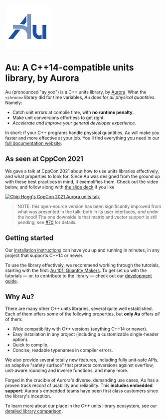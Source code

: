 ![Au library logo](docs/assets/au-logo-color.png)

# Au: A C++14-compatible units library, by Aurora

Au (pronounced "ay yoo") is a C++ units library, by
[Aurora](https://aurora.tech/).  What the `<chrono>` library did for time
variables, _Au_ does for _all physical quantities_. Namely:

- Catch unit errors at compile time, with **no runtime penalty**.
- Make unit conversions effortless to get right.
- _Accelerate and improve your general developer experience._

In short: if your C++ programs handle physical quantities, Au will make you faster and more
effective at your job.  You'll find everything you need in our [full documentation
website](https://aurora-opensource.github.io/au).

## As seen at CppCon 2021

We gave a talk at CppCon 2021 about how to use units libraries effectively, and what properties to
look for.  Since Au was designed from the ground up with these best practices in mind, it
exemplifies them.  Check out the video below, and follow along with [the slide
deck](https://chogg.name/cppcon-2021-units/) if you like.

[![Chip Hogg's CppCon 2021 Aurora units talk](https://user-images.githubusercontent.com/10720055/203602853-9437f26a-9b1f-4b54-8a4d-2fb242ed9953.png)](https://www.youtube.com/watch?v=5dhFtSu3wCo)

> NOTE: this open-source version has been significantly improved from what was presented in the
talk: both in its user interfaces, _and_ under the hood!  The one downside is that matrix and vector
support is still pending; see [#70](https://github.com/aurora-opensource/au/issues/70) for details.

## Getting started

Our [installation instructions](https://aurora-opensource.github.io/au/install) can have you up and
running in minutes, in any project that supports C++14 or newer.

To use the library effectively, we recommend working through the tutorials, starting with the first:
[Au 101: Quantity Makers](https://aurora-opensource.github.io/au/tutorial/101-quantity-makers).  To
get set up with the tutorials — or, to contribute to the library — check out our [development
guide](https://aurora-opensource.github.io/au/develop).

## Why Au?

There are many other C++ units libraries, several quite well established.  Each of them offers
_some_ of the following properties, but **only Au** offers _all_ of them:

- Wide compatibility with C++ versions (anything C++14 or newer).
- Easy installation in any project (including a customizable single-header option).
- Quick to compile.
- Concise, readable typenames in compiler errors.

We also provide several totally new features, including fully unit-safe APIs, an adaptive "safety
surface" that protects conversions against overflow, unit-aware rounding and inverse functions, and
many more.

Forged in the crucible of Aurora's diverse, demanding use cases, Au has a proven track record of
usability and reliability. This **includes embedded support**: Aurora's embedded teams have been
first class customers since the library's inception.

To learn more about our place in the C++ units library ecosystem, see our [detailed library
comparison](https://aurora-opensource.github.io/au/alternatives).

